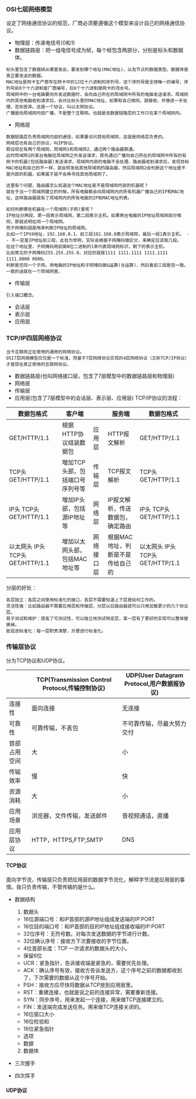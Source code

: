 ### OSI七层网络模型
设定了网络通信协议的规范，厂商必须要遵循这个模型来设计自己的网络通信协议。
* 物理层：传递电信号(0和1)
* 数据链路层：把一组电信号成为帧，每个帧包含两部分，分别是标头和数据体。
```text
标头里包含了数据帧从哪里发出，要发到哪个地址(MAC地址)，以及节点的数据类型。数据体是真正要发送的数据。
MAC地址是网卡生产商写在网卡中的12位十六进制的序列号，这个序列号是全球唯一的编号，序列号前6个十六进制是厂商编号，后6个十六进制是网卡的流水号。
局域网中的一台电脑要向外发送数据时，会向自己所在的局域网中所有的电脑发送请求。局域网内的其他电脑收到请求后，会对比标头里的MAC地址，如果和自己相同，就接收，并做进一步处理。否则丢弃。这是一个协议，叫以太网协议。
广播是向局域网内部广播，不是整个互联网。也就是说数据链路层的工作只在某个局域网内。
```
* 网络层
```text
数据链路层负责局域网内部的通信，如果要访问其他局域网，这就是网络层负责的。
网络层也有自己的协议，叫IP协议。
假设现在有两个局域网，局域网1和局域网2，通过两个路由器联通。
此时局域网1的某台电脑往局域网之外发送请求，首先通过广播向自己所在的局域网中所有的有网卡的机器(包括路由器)发送请求，局域网内部的电脑不会处理，路由器收到请求后，发现目标MAC地址和自己的不一样，就会转发给其他局域网的路由器，然后局域网2会判断这个地址是不是内部的机器，如果属于就不会再寻找其他局域网了。
```
```text
这里有个问题，路由器怎么知道这个MAC地址是不是局域网内部的机器呢？
就在于当一个局域网建立的时候，所有电脑都会向局域网内的所有机器广播自己的IP和MAC地址，这样路由器就有了局域网内的所有电脑的IP和MAC地址列表。
```
```text
如何判断哪些机器在一个局域网(子网)里呢？
IP地址分两段，第一段表示局域网，第二段表示主机。如果两台电脑的IP地址局域网部分相同，那就说明在同一个局域网。
而子网掩码就是用来判断IP地址的局域网。
比如一个IPV4地址，192.168.0.1，前三段192.168.0表示局域网，最后一段1表示主机。 -- 不一定是IP地址前三段，此处为举例，实际会根据子网掩码做区分，来确定应该取几段。
在这个地址里，子网掩码用前面N位二进制的1来代表局域网标识，剩下的表示主机。
比如常见的子网掩码255.255.255.0，对应的就是1111 1111.1111 1111.1111 1111.0000 0000。
判断是否同一个子网，用电脑的IP地址和子网掩码做&运算(与运算)，然后看前三段是否一致。一致的话就在一个局域网里。
```
* 传输层
```text
引入端口概念。
```
* 会话层
* 表示层
* 应用层


### TCP/IP四层网络协议
```text
当今互联网正在使用的通用的网络协议。
OSI7层网络模型仅仅是一个标准，而基于7层网络协议实现的4层网络协议（又称TCP/IP协议）才是现在真正使用的互联网协议。
```
* 数据链路层(也叫网络接口层，包含了7层模型中的数据链路层和物理层)
* 网络层
* 传输层
* 应用层(包含了7层模型中的会话层、表示层、应用层)
TCP/IP协议的流程：

| 数据包格式                      | 客户端               |       | 服务端                | 数据包格式                      |
|----------------------------|-------------------|-------|--------------------|----------------------------|
| GET/HTTP/1.1               | 根据HTTP协议组装数据包     | 应用层   | HTTP报文解析           | GET/HTTP/1.1               |
| TCP头 GET/HTTP/1.1          | 增加TCP头部，包括端口号序列号等 | 传输层   | TCP报文解析            | TCP头 GET/HTTP/1.1          |
| IP头 TCP头 GET/HTTP/1.1      | 增加IP头部，包括源IP地址等   | 网络层   | IP报文解析，传送数据包，确定路由  | IP头 TCP头 GET/HTTP/1.1      |
| 以太网头 IP头 TCP头 GET/HTTP/1.1 | 增加以太网头部，包括MAC地址等  | 网络接口层 | 根据MAC地址，判断是不是传给自己的 | 以太网头 IP头 TCP头 GET/HTTP/1.1 |

分层的好处：
```text
各层独立：各层之间使用标准化的接口，各层不需要知道上下层是如何工作的。
灵活性强：比如路由器不需要应用层和传输层，分层以后路由器就可以只用加载更少的几个协议层。
易于测试和维护：提高了可测试性，可以独立地测试特定层，某一层有了更好的实现可以整体替换掉。
能促进标准化：每一层职责清楚，方便进行标准化。
```

### 传输层协议
分为TCP协议和UDP协议。

|        | TCP(Transmission Control Protocol,传输控制协议) | UDP(User Datagram Protocol,用户数据报协议) |
|--------|-------------------------------------------|-------------------------------------|
| 连接性    | 面向连接                                      | 无连接                                 |
| 可靠性    | 可靠传输，不丢包                                  | 不可靠传输，尽最大努力交付                       |
| 首部占用空间 | 大                                         | 小                                   |
| 传输效率   | 慢                                         | 快                                   |
| 资源消耗   | 大                                         | 小                                   |
| 应用场景   | 浏览器，文件传输，发送邮件                             | 音视频通话，直播                            |
| 应用层协议  | HTTP，HTTPS,FTP,SMTP                       | DNS                                 |

#### TCP协议
面向字节流，传输层只负责把应用层的数据字节流化，解释字节流是应用层的事情。我只负责传输，不管传输的是什么。

* 数据结构
  1. 数据头
    * 16位源端口号：和IP首部的源IP地址组成发送端的IP:PORT
    * 16位目的端口号：和IP首部的目的IP地址组成接收端的IP:PORT
    * 32位序号：无符号数。对每次发送数据的字节进行计数。
    * 32位确认序号：接收方下次要接收的字节位置。
    * 4位首部长度：TCP 一次请求的数据头的大小。
    * 保留6位
    * UCR：紧急指针，告诉接收端是紧急的，需要优先处理。
    * ACK：确认序号有效，接收方告诉发送方，这个序号之前的数据都收到了，下次需要的数据从这个序号开始。
    * PSH：接收方应尽快将数据从TCP放到应用层里。
    * RST：重建连接，也就是说之前的连接异常，需要重新连接。
    * SYN：同步序号，用来发起一个连接，用来做TCP连接建立的。
    * FIN：发送端完成发送任务。用来做TCP连接关闭的。
    * 16位窗口大小
    * 16位检验和
    * 16位紧急指针
    * 选项
    * 数据
  2. 数据体

* 三次握手
* 四次挥手
#### UDP协议